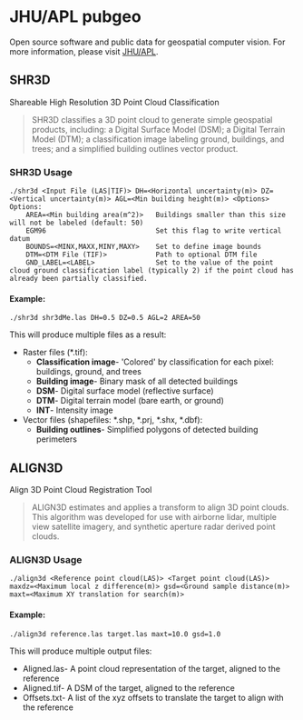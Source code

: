# JHU/APL pubgeo
Open source software and public data for geospatial computer vision. For more information, please visit [JHU/APL](https://www.jhuapl.edu/pubgeo/).

## SHR3D

Shareable High Resolution 3D Point Cloud Classification
>SHR3D classifies a 3D point cloud to generate simple geospatial products, including: a Digital Surface Model (DSM); a Digital 
Terrain Model (DTM); a classification image labeling ground, buildings, and trees; and a simplified building outlines vector product.

### SHR3D Usage
    ./shr3d <Input File (LAS|TIF)> DH=<Horizontal uncertainty(m)> DZ=<Vertical uncertainty(m)> AGL=<Min building height(m)> <Options>
    Options:
        AREA=<Min building area(m^2)>   Buildings smaller than this size will not be labeled (default: 50)
        EGM96                           Set this flag to write vertical datum
        BOUNDS=<MINX,MAXX,MINY,MAXY>    Set to define image bounds
        DTM=<DTM File (TIF)>            Path to optional DTM file
        GND_LABEL=<LABEL>               Set to the value of the point cloud ground classification label (typically 2) if the point cloud has already been partially classified.

#### Example:
    ./shr3d shr3dMe.las DH=0.5 DZ=0.5 AGL=2 AREA=50
This will produce multiple files as a result:
* Raster files (*.tif):
  * **Classification image**- 'Colored' by classification for each pixel: buildings, ground, and trees
  * **Building image**- Binary mask of all detected buildings
  * **DSM**- Digital surface model (reflective surface)
  * **DTM**- Digital terrain model (bare earth, or ground)
  * **INT**- Intensity image
* Vector files (shapefiles: *.shp, *.prj, *.shx, *.dbf):
  * **Building outlines**- Simplified polygons of detected building perimeters

## ALIGN3D
Align 3D Point Cloud Registration Tool
>ALIGN3D estimates and applies a transform to align 3D point clouds. This algorithm was developed 
for use with airborne lidar, multiple view satellite imagery, and synthetic aperture radar 
derived point clouds.

### ALIGN3D Usage
    ./align3d <Reference point cloud(LAS)> <Target point cloud(LAS)> maxdz=<Maximum local z difference(m)> gsd=<Ground sample distance(m)> maxt=<Maximum XY translation for search(m)>

#### Example:
    ./align3d reference.las target.las maxt=10.0 gsd=1.0
This will produce multiple output files:
* Aligned.las- A point cloud representation of the target, aligned to the reference
* Aligned.tif- A DSM of the target, aligned to the reference
* Offsets.txt- A list of the xyz offsets to translate the target to align with the reference 
